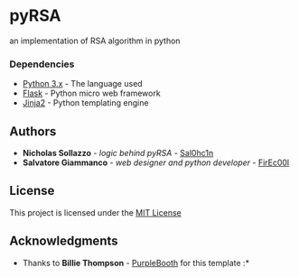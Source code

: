 # pyRSA

an implementation of RSA algorithm in python

### Dependencies

* [Python 3.x](https://www.python.org/downloads/) - The language used
* [Flask](http://flask.pocoo.org/) - Python micro web framework
* [Jinja2](http://jinja.pocoo.org/docs/2.9/) - Python templating engine


## Authors

* **Nicholas Sollazzo** - *logic behind pyRSA* - [Sal0hc1n](https://github.com/Sal0hc1n)
* **Salvatore Giammanco** - *web designer and python developer* - [FirEc00l](https://github.com/FirEc00l)

## License

This project is licensed under the [MIT License](https://opensource.org/licenses/MIT)

## Acknowledgments

* Thanks to **Billie Thompson** - [PurpleBooth](https://github.com/PurpleBooth) for this template :*
